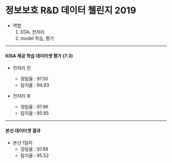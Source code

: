 # 정보보호 R&D 데이터 첼린지 2019

- 역할
    1. EDA, 전처리
    2. model 학습, 평가

---

#### KISA 제공 학습 데이터셋 평가 (7:3)

- 전처리 전
    - 정탐율 : 97.50
    - 탐지율 : 94.93

- 전처리 후
    - 정탐율 : 97.96
    - 탐지율 : 95.85

---

#### 본선 데이터셋 결과

- 본선 1일차
    - 정탐율 : 97.88
    - 탐지율 : 95.52

